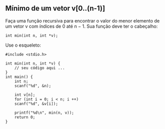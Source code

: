 ## Mínimo de um vetor v[0..(n-1)]

Faça uma função recursiva para encontrar o valor do menor elemento de um vetor v com índices
de 0 até n − 1. Sua função deve ter o cabeçalho:

`int min(int n, int *v);`

Use o esqueleto:

    #include <stdio.h>

    int min(int n, int *v) {
        // seu código aqui ...
    }
    int main() {
        int n;
        scanf("%d", &n);
        
        int v[n];
        for (int i = 0; i < n; i ++)
        scanf("%d", &v[i]);
        
        printf("%d\n", min(n, v));
        return 0;
    }